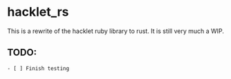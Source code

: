 # hacklet_rs
This is a rewrite of the hacklet ruby library to rust. It is still very much a WIP.

## TODO:
    - [ ] Finish testing
